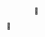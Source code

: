 &nbsp;&nbsp;&nbsp;&nbsp;&nbsp;&nbsp;&nbsp;&nbsp;&nbsp;&nbsp;&nbsp;&nbsp;&nbsp;&nbsp;&nbsp;&nbsp;💸  
<br>
🦎 
